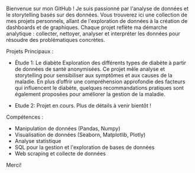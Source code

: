 Bienvenue sur mon GitHub ! 
Je suis passionné par l'analyse de données et le storytelling basés sur des données.
Vous trouverez ici une collection de mes projets personnels, allant de l'exploration de données à la création de dashboards et de graphiques.
Chaque projet reflète ma démarche analytique : collecter, nettoyer, analyser et interpréter les données pour résoudre des problématiques concrètes.

Projets Principaux :

- Étude 1: Le diabète
Exploration des différents types de diabète à partir de données de santé anonymisées. Ce projet mêle analyse et storytelling pour sensibiliser aux symptômes et aux causes de la maladie. En plus     d’offrir une compréhension approfondie des facteurs qui influencent le diabète, quelques recommandations pratiques sont également proposées pour améliorer la gestion de la maladie.
  
- Etude 2: Projet en cours. Plus de détails à venir bientôt !

Compétences :
- Manipulation de données (Pandas, Numpy)
- Visualisation de données (Seaborn, Matplotlib, Plotly)
- Analyse statistique
- SQL pour la gestion et l'exploration de bases de données
- Web scraping et collecte de données

  
Merci!
